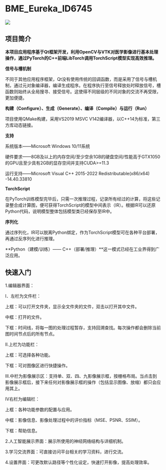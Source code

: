 # BME_Eureka_ID6745

![](https://www.bmedesign.cn/assets/img/home_img.jpg)

## 项目简介

**本项目应用程序基于Qt框架开发，利用OpenCV与VTK对医学影像进行基本处理操作，通过PyTorch的C++前端LibTorch调用TorchScript模型实现高效推理。**

**信号与槽机制**

不同于其他应用程序框架，Qt没有使用传统的回调函数，而是采用了信号与槽机制，通过元对象编译器，编译生成程序。在程序执行至信号释放处时释放信号，槽函数则始终从全局搜寻、接受信号。这使得不同层级的不同对象的交流不再受限，更加便捷。

**构建（Configure）、生成（Generate）、编译（Compile）与运行（Run）**

项目使用QMake构建，采用VS2019 MSVC V142编译器，以C++14为标准，第三方库动态链接。

**支持**

系统版本——Microsoft Windows 10/11系统

硬件要求——8GB及以上的内存空间/至少空余1GB的硬盘空间/性能高于GTX1050的GPU且至少具有2GB的显存空间并支持CUDA>=11.3

运行支持——Microsoft Visual C++ 2015-2022 Redistributable(x86/x64) -14.40.33810

**TorchScript**

在PyTorch训练模型完毕后，只需一次推理过程，记录所有经过的计算，将这些记录整合成计算图，便可获得TorchScript的模型中间表示（IR）。根据IR可以还原Python代码，说明模型整体包括模型类已经保存至IR中。

**序列化**

通过序列化，IR可以脱离Python绑定，作为TorchScript模型可在各种平台部署，再通过反序列化进行推理。

**Python（建模/训练）—— C++（部署/推理）**这一模式已经在工业界得到广泛应用。

## 快速入门

1.编辑器界面：

I．左栏为文件栏：

上框：可以打开文件夹，显示全文件夹的文件，双击以打开其中文件。

中框：打开的文件。

下框：时间线，将每一图的处理过程暂存，支持回溯查找。每次操作都会删除当前图时间节点后的所有节点。

II.上栏为功能栏：

上框：可选择各种功能。

下框：可对图像区进行快捷操作。   

III.中栏为影像展示区：支持单、双、四、九影像展示框，按栅格布局。当点击到影像展示框后，接下来任何对影像展示框的操作（包括显示图像、放缩）都只会应用其上。

IV右栏为编辑栏：

上框：各种功能参数的配置与应用。

中框：影像信息、影像处理过程中的评价指标（MSE、PSNR、SSIM）。

下框：帮助信息。

2.人工智能展示界面：展示所使用的神经网络结构与详细机制。

3.学习交流界面：可直接访问平台相关的学习资料，进行交流。

4.设置界面：可更改默认路径等个性化设定，快速打开影像，提高处理效率。
